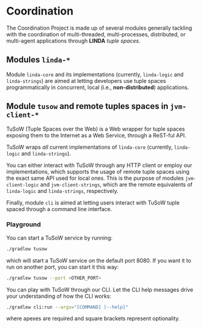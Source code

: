 # Coordination

The Coordination Project is made up of several modules generally tackling with the coordination of multi-threaded, 
multi-processes, distributed, or multi-agent applications through **LINDA** _tuple spaces_.

## Modules `linda-*`

Module `linda-core` and its implementations (currently, `linda-logic` and `linda-strings`) are aimed at letting developers
use tuple spaces programmatically in concurrent, local (i.e., **non-distributed**) applications.

## Module `tusow` and remote tuples spaces in `jvm-client-*`

TuSoW (Tuple Spaces over the Web) is a Web wrapper for tuple spaces exposing them to the Internet as a Web Service,
through a ReST-ful API.

TuSoW wraps _all_ current implementations of `linda-core` (currently, `linda-logic` and `linda-strings`).

You can either interact with TuSoW through any HTTP client or employ our implementations, which supports the usage of 
remote tuple spaces using the exact same API used for local ones.
This is the purpose of modules `jvm-client-logic` and `jvm-client-strings`, which are the remote equivalents of 
`linda-logic` and `linda-strings`, respectively.

Finally, module `cli` is aimed at letting users interact with TuSoW tuple spaced through a command line interface.

### Playground

You can start a TuSoW service by running:
```bash
./gradlew tusow
```
which will start a TuSoW service on the default port 8080.
If you want it to run on another port, you can start it this way:
```bash
./gradlew tusow --port <OTHER_PORT>
```

You can play with TuSoW through our CLI.
Let the CLI help messages drive your understanding of how the CLI works:
```bash
./gradlew cli:run --args="[COMMAND] [--help]"
```
where apexes are required and square brackets represent optionality.
